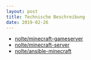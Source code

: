 ```yaml
---
layout: post
title: Technische Beschreibung
date: 2019-02-26
---
```


* [nolte/minecraft-gameserver](https://github.com/nolte/minecraft-gameserver)
* [nolte/minecraft-server](https://github.com/nolte/minecraft-server)
* [nolte/ansible-minecraft](https://github.com/nolte/ansible-minecraft)
